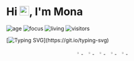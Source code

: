 <h1 align="left">Hi <img src="https://media.giphy.com/media/hvRJCLFzcasrR4ia7z/giphy.gif" width="25px">, I'm Mona </h1>
  
![age](https://img.shields.io/badge/age-33-blue)
![focus](https://img.shields.io/badge/focus-QC/QA-brightgreen)
![living](https://img.shields.io/badge/living-Egypt-3c9)
![visitors](https://komarev.com/ghpvc/?username=Mona-Superscientist&label=visitors)

[![Typing SVG](https://readme-typing-svg.herokuapp.com?color=%2311AEA0&size=25&vCenter=true&lines=Hey%2C+It's+Mona;QC%2FQA%2FTest+Automation+Engineer;Nice+to+meet+you+...)](https://git.io/typing-svg)

<p align="center">
  <a href="https://www.linkedin.com/in/mona-m-abd-el-rahman/">
   <img src="https://img.icons8.com/color/48/000000/linkedin.png" width="3.5%"/>
    </a><span>&nbsp;</span>
  <a href="https://twitter.com/Mona101ma">
    <img src="https://img.icons8.com/color/48/000000/twitter.png" width="3.5%"/>
  </a><span>&nbsp;</span>
  <a href="mailto:mona.m.abdelrahman@gmail.com">
    <img src="https://img.icons8.com/fluent/48/000000/gmail.png" width="3.5%"/>
  </a><span>&nbsp;</span>
  <a href="https://github.com/Mona-Superscientist">
    <img src="https://img.icons8.com/fluent/48/000000/github.png" width="3.5%"/>
  </a><span>&nbsp;</span>
  <a href="https://stackoverflow.com/users/3442332/mona101ma">
    <img src="https://img.icons8.com/color/50/000000/stackoverflow.png" width="3.5%"/>  
  </a><span>&nbsp;</span>
</p>
